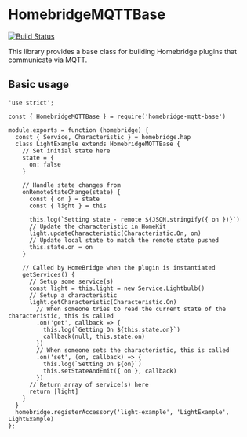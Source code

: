 # HomebridgeMQTTBase
[![Build Status](https://travis-ci.org/imaustink/homebridge-mqtt-base.svg?branch=master)](https://travis-ci.org/imaustink/homebridge-mqtt-base)

This library provides a base class for building Homebridge plugins that communicate via MQTT.

## Basic usage
```
'use strict';

const { HomebridgeMQTTBase } = require('homebridge-mqtt-base')

module.exports = function (homebridge) {
  const { Service, Characteristic } = homebridge.hap
  class LightExample extends HomebridgeMQTTBase {
    // Set initial state here
    state = {
      on: false
    }

    // Handle state changes from
    onRemoteStateChange(state) {
      const { on } = state
      const { light } = this

      this.log(`Setting state - remote ${JSON.stringify({ on })}`)
      // Update the characteristic in HomeKit
      light.updateCharacteristic(Characteristic.On, on)
      // Update local state to match the remote state pushed
      this.state.on = on
    }

    // Called by HomeBridge when the plugin is instantiated
    getServices() {
      // Setup some service(s)
      const light = this.light = new Service.Lightbulb()
      // Setup a characteristic
      light.getCharacteristic(Characteristic.On)
        // When someone tries to read the current state of the characteristic, this is called
        .on('get', callback => {
          this.log(`Getting On ${this.state.on}`)
          callback(null, this.state.on)
        })
        // When someone sets the characteristic, this is called
        .on('set', (on, callback) => {
          this.log(`Setting On ${on}`)
          this.setStateAndEmit({ on }, callback)
        })
      // Return array of service(s) here
      return [light]
    }
  }
  homebridge.registerAccessory('light-example', 'LightExample', LightExample)
};
```
